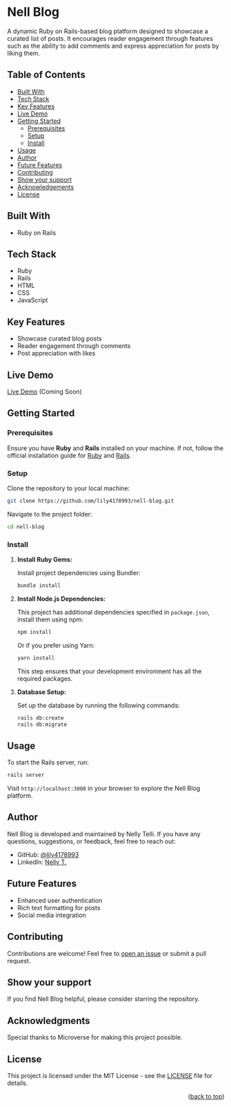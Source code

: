 # Nell Blog <a name="readme-top"></a>

A dynamic Ruby on Rails-based blog platform designed to showcase a curated list of posts. It encourages reader engagement through features such as the ability to add comments and express appreciation for posts by liking them.

## Table of Contents

- [Built With](#built-with)
- [Tech Stack](#tech-stack)
- [Key Features](#key-features)
- [Live Demo](#live-demo)
- [Getting Started](#getting-started)
  - [Prerequisites](#prerequisites)
  - [Setup](#setup)
  - [Install](#install)
- [Usage](#usage)
- [Author](#author)
- [Future Features](#future-features)
- [Contributing](#contributing)
- [Show your support](#show-your-support)
- [Acknowledgements](#acknowledgements)
- [License](#license)

## **Built With** <a name="built-with"></a>

- Ruby on Rails

## **Tech Stack**  <a name="tech-stack"></a>

- Ruby
- Rails
- HTML
- CSS
- JavaScript

## **Key Features**  <a name="key-features"></a>

- Showcase curated blog posts
- Reader engagement through comments
- Post appreciation with likes

## **Live Demo**<a name="live-demo"></a>

[Live Demo](#) (Coming Soon)

## **Getting Started**<a name="getting-started"></a>

### **Prerequisites**  <a name="prerequisites"></a>

Ensure you have **Ruby** and **Rails** installed on your machine. If not, follow the official installation guide for [Ruby](https://www.ruby-lang.org/en/documentation/installation/) and [Rails](https://guides.rubyonrails.org/getting_started.html#installing-rails).

### **Setup** <a name="setup"></a>

Clone the repository to your local machine:

  ```bash
  git clone https://github.com/lily4178993/nell-blog.git
  ```

Navigate to the project folder:

  ```bash
  cd nell-blog
  ```

### **Install**<a name="install"></a>

1. **Install Ruby Gems:**

    Install project dependencies using Bundler:
    ```bash
    bundle install
    ```

2. **Install Node.js Dependencies:**
  
    This project has additional dependencies specified in `package.json`, install them using npm:
    ```bash
    npm install
    ```

    Or if you prefer using Yarn:
    ```bash
    yarn install
    ```
    This step ensures that your development environment has all the required packages.

3. **Database Setup:**
  
    Set up the database by running the following commands:
    ```bash
    rails db:create
    rails db:migrate
    ```

## **Usage**<a name="usage"></a>

To start the Rails server, run:
  ```bash
  rails server
  ```
Visit `http://localhost:3000` in your browser to explore the Nell Blog platform.

## **Author** <a name="author"></a>

Nell Blog is developed and maintained by Nelly Telli. If you have any questions, suggestions, or feedback, feel free to reach out:

- GitHub: [@lily4178993](https://github.com/lily4178993)
- LinkedIn: [Nelly T.](https://www.linkedin.com/in/nellytelli/)

## **Future Features** <a name="future-features"></a>

- Enhanced user authentication
- Rich text formatting for posts
- Social media integration

## **Contributing** <a name="contributing"></a>

Contributions are welcome! Feel free to [open an issue](https://github.com/rmiyoyo/catalogue-of-my-things/issues) or submit a pull request.

## **Show your support** <a name="support"></a>

If you find Nell Blog helpful, please consider starring the repository.

## **Acknowledgments** <a name="acknowledgements"></a>

Special thanks to Microverse for making this project possible.  

## **License** <a name="license"></a>

This project is licensed under the MIT License - see the [LICENSE](./LICENSE) file for details.

<p align="right">(<a href="#readme-top">back to top</a>)</p>
